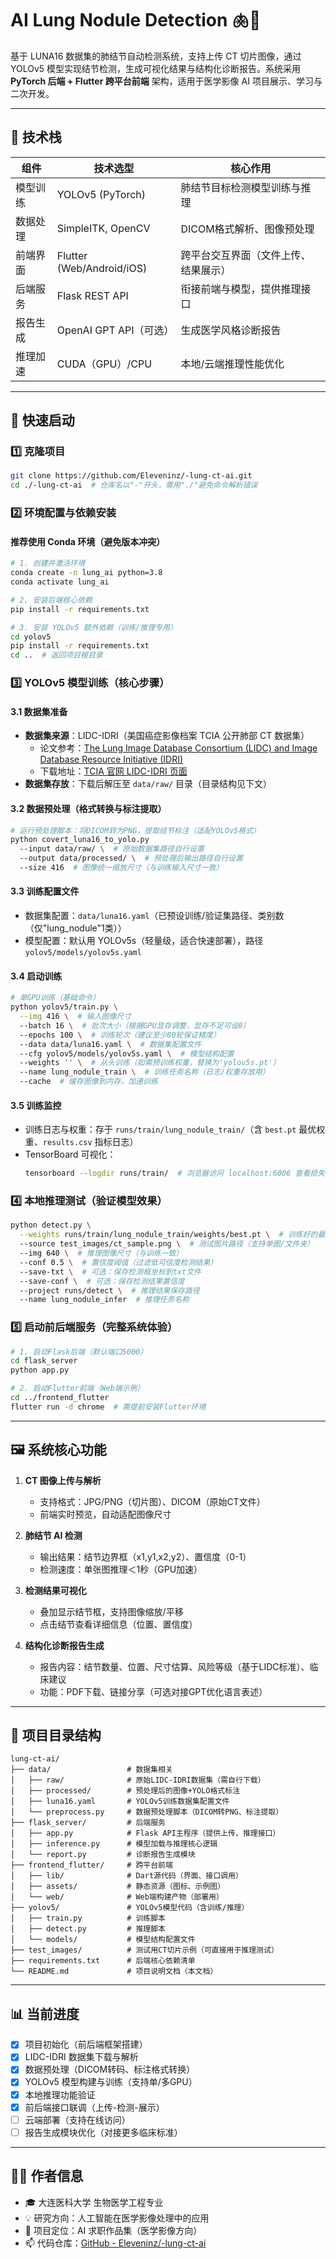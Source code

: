 # AI Lung Nodule Detection 🫁🧠

基于 LUNA16 数据集的肺结节自动检测系统，支持上传 CT 切片图像，通过 YOLOv5 模型实现结节检测，生成可视化结果与结构化诊断报告。系统采用 **PyTorch 后端 + Flutter 跨平台前端** 架构，适用于医学影像 AI 项目展示、学习与二次开发。

---

## 🔧 技术栈

| 组件       | 技术选型                 | 核心作用                     |
|------------|--------------------------|------------------------------|
| 模型训练   | YOLOv5 (PyTorch)         | 肺结节目标检测模型训练与推理 |
| 数据处理   | SimpleITK, OpenCV        | DICOM格式解析、图像预处理    |
| 前端界面   | Flutter (Web/Android/iOS)| 跨平台交互界面（文件上传、结果展示） |
| 后端服务   | Flask REST API           | 衔接前端与模型，提供推理接口 |
| 报告生成   | OpenAI GPT API（可选）   | 生成医学风格诊断报告         |
| 推理加速   | CUDA（GPU）/CPU          | 本地/云端推理性能优化        |

---

## 🚀 快速启动

### 1️⃣ 克隆项目

```bash
git clone https://github.com/Eleveninz/-lung-ct-ai.git
cd ./-lung-ct-ai  # 仓库名以"-"开头，需用"./"避免命令解析错误
```

### 2️⃣ 环境配置与依赖安装

#### 推荐使用 Conda 环境（避免版本冲突）
```bash
# 1. 创建并激活环境
conda create -n lung_ai python=3.8
conda activate lung_ai

# 2. 安装后端核心依赖
pip install -r requirements.txt

# 3. 安装 YOLOv5 额外依赖（训练/推理专用）
cd yolov5
pip install -r requirements.txt
cd ..  # 返回项目根目录
```

### 3️⃣ YOLOv5 模型训练（核心步骤）

#### 3.1 数据集准备
- **数据集来源**：LIDC-IDRI（美国癌症影像档案 TCIA 公开肺部 CT 数据集）
  - 论文参考：[The Lung Image Database Consortium (LIDC) and Image Database Resource Initiative (IDRI)](https://doi.org/10.1118/1.3528204)
  - 下载地址：[TCIA 官网 LIDC-IDRI 页面](https://www.cancerimagingarchive.net/collections/lidc-idri/)
- **数据集存放**：下载后解压至 `data/raw/` 目录（目录结构见下文）

#### 3.2 数据预处理（格式转换与标注提取）
```bash
# 运行预处理脚本：将DICOM转为PNG，提取结节标注（适配YOLOv5格式）
python covert_luna16_to_yolo.py
  --input data/raw/ \  # 原始数据集路径自行设置
  --output data/processed/ \  # 预处理后输出路径自行设置
  --size 416  # 图像统一缩放尺寸（与训练输入尺寸一致）
```

#### 3.3 训练配置文件
- 数据集配置：`data/luna16.yaml`（已预设训练/验证集路径、类别数（仅"lung_nodule"1类））
- 模型配置：默认用 YOLOv5s（轻量级，适合快速部署），路径 `yolov5/models/yolov5s.yaml`

#### 3.4 启动训练
```bash
# 单GPU训练（基础命令）
python yolov5/train.py \
  --img 416 \  # 输入图像尺寸
  --batch 16 \  # 批次大小（根据GPU显存调整，显存不足可设8）
  --epochs 100 \  # 训练轮次（建议至少80轮保证精度）
  --data data/luna16.yaml \  # 数据集配置文件
  --cfg yolov5/models/yolov5s.yaml \  # 模型结构配置
  --weights '' \  # 从头训练（如需预训练权重，替换为'yolov5s.pt'）
  --name lung_nodule_train \  # 训练任务名称（日志/权重存放用）
  --cache  # 缓存图像到内存，加速训练
```

#### 3.5 训练监控
- 训练日志与权重：存于 `runs/train/lung_nodule_train/`（含 `best.pt` 最优权重、`results.csv` 指标日志）
- TensorBoard 可视化：
  ```bash
  tensorboard --logdir runs/train/  # 浏览器访问 localhost:6006 查看损失、mAP等曲线
  ```

### 4️⃣ 本地推理测试（验证模型效果）

```bash
python detect.py \
  --weights runs/train/lung_nodule_train/weights/best.pt \  # 训练好的最优权重
  --source test_images/ct_sample.png \  # 测试图片路径（支持单图/文件夹）
  --img 640 \  # 推理图像尺寸（与训练一致）
  --conf 0.5 \  # 置信度阈值（过滤低可信度检测结果）
  --save-txt \  # 可选：保存检测框坐标到txt文件
  --save-conf \  # 可选：保存检测结果置信度
  --project runs/detect \  # 推理结果保存路径
  --name lung_nodule_infer  # 推理任务名称
```

### 5️⃣ 启动前后端服务（完整系统体验）
```bash
# 1. 启动Flask后端（默认端口5000）
cd flask_server
python app.py

# 2. 启动Flutter前端（Web端示例）
cd ../frontend_flutter
flutter run -d chrome  # 需提前安装Flutter环境
```

---

## 🖼️ 系统核心功能

1. **CT 图像上传与解析**  
   - 支持格式：JPG/PNG（切片图）、DICOM（原始CT文件）
   - 前端实时预览，自动适配图像尺寸

2. **肺结节 AI 检测**  
   - 输出结果：结节边界框（x1,y1,x2,y2）、置信度（0-1）
   - 检测速度：单张图推理＜1秒（GPU加速）

3. **检测结果可视化**  
   - 叠加显示结节框，支持图像缩放/平移
   - 点击结节查看详细信息（位置、置信度）

4. **结构化诊断报告生成**  
   - 报告内容：结节数量、位置、尺寸估算、风险等级（基于LIDC标准）、临床建议
   - 功能：PDF下载、链接分享（可选对接GPT优化语言表述）

---

## 📂 项目目录结构

```
lung-ct-ai/
├── data/                 # 数据集相关
│   ├── raw/              # 原始LIDC-IDRI数据集（需自行下载）
│   ├── processed/        # 预处理后的图像+YOLO格式标注
│   ├── luna16.yaml       # YOLOv5训练数据集配置文件
│   └── preprocess.py     # 数据预处理脚本（DICOM转PNG、标注提取）
├── flask_server/         # 后端服务
│   ├── app.py            # Flask API主程序（提供上传、推理接口）
│   ├── inference.py      # 模型加载与推理核心逻辑
│   └── report.py         # 诊断报告生成模块
├── frontend_flutter/     # 跨平台前端
│   ├── lib/              # Dart源代码（界面、接口调用）
│   ├── assets/           # 静态资源（图标、示例图）
│   └── web/              # Web端构建产物（部署用）
├── yolov5/               # YOLOv5模型代码（含训练/推理）
│   ├── train.py          # 训练脚本
│   ├── detect.py         # 推理脚本
│   └── models/           # 模型结构配置文件
├── test_images/          # 测试用CT切片示例（可直接用于推理测试）
├── requirements.txt      # 后端核心依赖清单
└── README.md             # 项目说明文档（本文档）
```

---

## 📊 当前进度

- [x] 项目初始化（前后端框架搭建）
- [x] LIDC-IDRI 数据集下载与解析
- [x] 数据预处理（DICOM转码、标注格式转换）
- [x] YOLOv5 模型构建与训练（支持单/多GPU）
- [x] 本地推理功能验证
- [x] 前后端接口联调（上传-检测-展示）
- [ ] 云端部署（支持在线访问）
- [ ] 报告生成模块优化（对接更多临床标准）

---

## 🙋‍♂️ 作者信息

- 🎓 大连医科大学 生物医学工程专业
- 💡 研究方向：人工智能在医学影像处理中的应用
- 🚀 项目定位：AI 求职作品集（医学影像方向）
- 📫 代码仓库：[GitHub - Eleveninz/-lung-ct-ai](https://github.com/Eleveninz/-lung-ct-ai)
